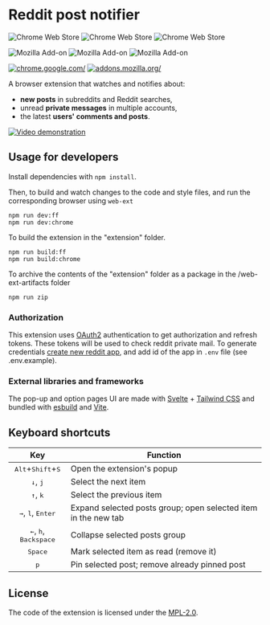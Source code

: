 # Reddit post notifier

![Chrome Web Store](https://img.shields.io/chrome-web-store/v/hoolgoecmeegpbidbbcefgkjegdejibd)
![Chrome Web Store](https://img.shields.io/chrome-web-store/stars/hoolgoecmeegpbidbbcefgkjegdejibd)
![Chrome Web Store](https://img.shields.io/chrome-web-store/users/hoolgoecmeegpbidbbcefgkjegdejibd)

![Mozilla Add-on](https://img.shields.io/amo/v/reddit-post-notifier)
![Mozilla Add-on](https://img.shields.io/amo/stars/reddit-post-notifier)
![Mozilla Add-on](https://img.shields.io/amo/users/reddit-post-notifier)

[ ![chrome.google.com/](https://i.imgur.com/unvdmLG.png)](https://chrome.google.com/webstore/detail/reddit-post-notifier/hoolgoecmeegpbidbbcefgkjegdejibd)
[ ![addons.mozilla.org/](https://user-images.githubusercontent.com/1577569/225926070-baa9ed48-841c-4ce7-bf70-557f848eed23.png)](https://addons.mozilla.org/firefox/addon/reddit-post-notifier/)

A browser extension that watches and notifies about:

-   **new posts** in subreddits and Reddit searches,
-   unread **private messages** in multiple accounts,
-   the latest **users' comments and posts**.

[![Video demonstration](https://img.youtube.com/vi/PZ69Vljtrg8/0.jpg)](https://www.youtube.com/watch?v=PZ69Vljtrg8)

## Usage for developers

Install dependencies with `npm install`.

Then, to build and watch changes to the code and style files, and run the corresponding browser using `web-ext`

    npm run dev:ff
    npm run dev:chrome

To build the extension in the "extension" folder.

    npm run build:ff
    npm run build:chrome

To archive the contents of the "extension" folder as a package in the /web-ext-artifacts folder

    npm run zip

### Authorization

This extension uses [OAuth2](https://github.com/reddit-archive/reddit/wiki/OAuth2) authentication to get authorization and refresh tokens. These tokens will be used to check reddit private mail. To generate credentials [create new reddit app](https://www.reddit.com/prefs/apps/), and add id of the app in `.env` file (see .env.example).

### External libraries and frameworks

The pop-up and option pages UI are made with [Svelte](https://github.com/sveltejs/svelte) + [Tailwind CSS](https://tailwindcss.com/) and bundled with [esbuild](https://github.com/evanw/esbuild) and [Vite](https://github.com/vitejs/vite).

## Keyboard shortcuts

|                          Key                          | Function                                                       |
| :---------------------------------------------------: | -------------------------------------------------------------- |
|     <kbd>Alt</kbd>+<kbd>Shift</kbd>+<kbd>S</kbd>      | Open the extension's popup                                     |
|            <kbd>&darr;</kbd>, <kbd>j</kbd>            | Select the next item                                           |
|            <kbd>&uarr;</kbd>, <kbd>k</kbd>            | Select the previous item                                       |
|   <kbd>&rarr;</kbd>, <kbd>l</kbd>, <kbd>Enter</kbd>   | Expand selected posts group; open selected item in the new tab |
| <kbd>&larr;</kbd>, <kbd>h</kbd>, <kbd>Backspace</kbd> | Collapse selected posts group                                  |
|                   <kbd>Space</kbd>                    | Mark selected item as read (remove it)                         |
|                     <kbd>p</kbd>                      | Pin selected post; remove already pinned post                  |

## License

The code of the extension is licensed under the [MPL-2.0](LICENSE).
